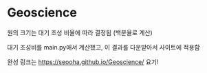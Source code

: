 # Geoscience

원의 크기는 대기 조성 비율에 따라 결정됨 (백분율로 계산)

대기 조성비를 main.py애서 계산했고, 이 결과를 다운받아서 사이트에 적용함

완성 링크는 https://seooha.github.io/Geoscience/ 요기!
